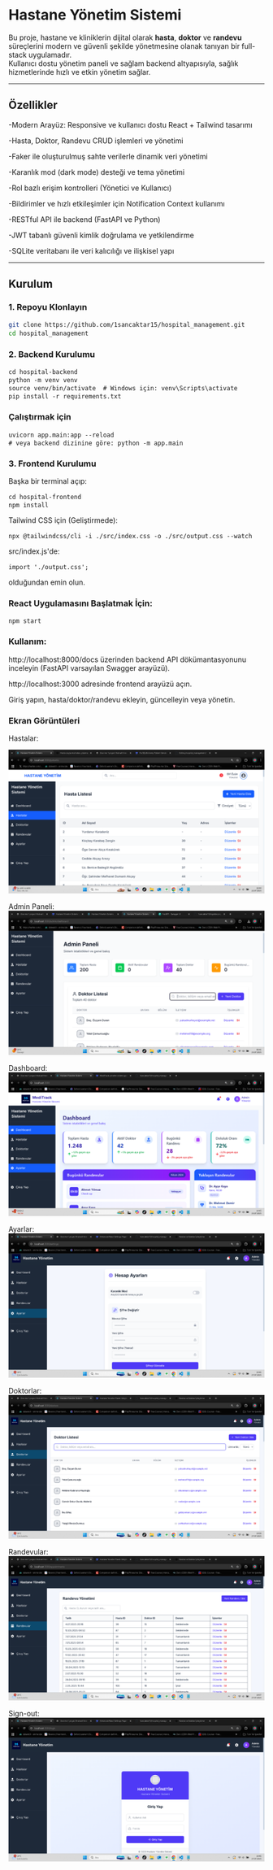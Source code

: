 # Hastane Yönetim Sistemi

Bu proje, hastane ve kliniklerin dijital olarak **hasta**, **doktor** ve **randevu** süreçlerini modern ve güvenli şekilde yönetmesine olanak tanıyan bir full-stack uygulamadır.  
Kullanıcı dostu yönetim paneli ve sağlam backend altyapısıyla, sağlık hizmetlerinde hızlı ve etkin yönetim sağlar.

---

## Özellikler

-Modern Arayüz: Responsive ve kullanıcı dostu React + Tailwind tasarımı

-Hasta, Doktor, Randevu CRUD işlemleri ve yönetimi

-Faker ile oluşturulmuş sahte verilerle dinamik veri yönetimi

-Karanlık mod (dark mode) desteği ve tema yönetimi

-Rol bazlı erişim kontrolleri (Yönetici ve Kullanıcı)

-Bildirimler ve hızlı etkileşimler için Notification Context kullanımı

-RESTful API ile backend (FastAPI ve Python)

-JWT tabanlı güvenli kimlik doğrulama ve yetkilendirme

-SQLite veritabanı ile veri kalıcılığı ve ilişkisel yapı

---



## Kurulum

### 1. Repoyu Klonlayın

```bash
git clone https://github.com/1sancaktar15/hospital_management.git
cd hospital_management
```
### 2. Backend Kurulumu

```
cd hospital-backend
python -m venv venv
source venv/bin/activate  # Windows için: venv\Scripts\activate
pip install -r requirements.txt
```
### Çalıştırmak için

```
uvicorn app.main:app --reload
# veya backend dizinine göre: python -m app.main
```
### 3. Frontend Kurulumu
Başka bir terminal açıp:
```
cd hospital-frontend
npm install
```
Tailwind CSS için (Geliştirmede):
```
npx @tailwindcss/cli -i ./src/index.css -o ./src/output.css --watch
```
src/index.js'de:
```
import './output.css';
```
olduğundan emin olun.
### React Uygulamasını Başlatmak İçin:
```
npm start
```
### Kullanım:
http://localhost:8000/docs üzerinden backend API dökümantasyonunu inceleyin (FastAPI varsayılan Swagger arayüzü).

http://localhost:3000 adresinde frontend arayüzü açın.

Giriş yapın, hasta/doktor/randevu ekleyin, güncelleyin veya yönetin.

### Ekran Görüntüleri
Hastalar:

![Dashboard Görüntüsü](/images/interface.png)

Admin Paneli:
![Admin Panel Görüntüsü](/images/AdminPanel1.png)

Dashboard:
![dashboard](/images/dashboard.png)

Ayarlar:
![ayarlar](/images/ayarlar.png)

Doktorlar:
![Doktorlar](/images/doktorlar.png)

Randevular:
![randavular](/images/randevular.png)

Sign-out:
![çıkış yap](/images/signout.png)


